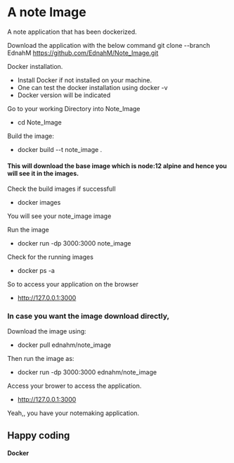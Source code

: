 # A note Image

A note application that has been dockerized.

Download the application with the below command
git clone --branch EdnahM https://github.com/EdnahM/Note_Image.git

Docker installation.
- Install Docker if not installed on your machine.
- One can test the docker installation using docker -v
- Docker version will be indicated

Go to your working Directory into Note_Image
- cd Note_Image


Build the image:
- docker build --t note_image .
#### This will download the base image which is node:12 alpine and hence you will see it in the images. 
Check the build images if successfull
- docker images

You will see your note_image image

Run the image 
- docker run -dp 3000:3000 note_image

Check for the running images
- docker ps -a

So to access your application on the browser
- http://127.0.0.1:3000



### In case you want the image download directly, 
Download the image using:
- docker pull ednahm/note_image
 
Then run the image as:
- docker run -dp 3000:3000 ednahm/note_image

Access your brower  to access the application.
- http://127.0.0.1:3000

Yeah,, you have your notemaking application.

## Happy coding 
#### Docker

